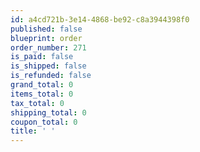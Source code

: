 ```yaml
---
id: a4cd721b-3e14-4868-be92-c8a3944398f0
published: false
blueprint: order
order_number: 271
is_paid: false
is_shipped: false
is_refunded: false
grand_total: 0
items_total: 0
tax_total: 0
shipping_total: 0
coupon_total: 0
title: ' '
---
```

